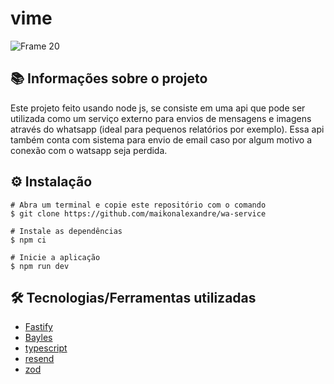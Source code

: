 # vime

![Frame 20](https://github.com/maikonalexandre/vime/assets/86725282/fa5f713d-7f75-4645-a354-7c14a7277f52)



## 📚 Informações sobre o projeto
Este projeto feito usando node js, se consiste em uma api que pode ser utilizada como um serviço externo para envios de mensagens e imagens através do whatsapp (ideal para pequenos relatórios por exemplo). Essa api também conta com sistema para envio de email caso por algum motivo a conexão com o watsapp seja perdida. 

## ⚙️ Instalação
```
# Abra um terminal e copie este repositório com o comando
$ git clone https://github.com/maikonalexandre/wa-service
```
```
# Instale as dependências
$ npm ci

# Inicie a aplicação
$ npm run dev
```

## 🛠️ Tecnologias/Ferramentas utilizadas

* [Fastify]()
* [Bayles]()
* [typescript]()
* [resend]()
* [zod]()
